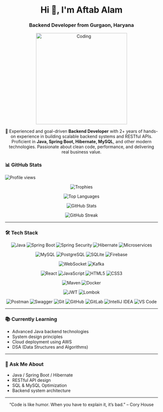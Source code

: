 <h1 align="center">Hi 👋, I'm Aftab Alam</h1>
<h3 align="center">Backend Developer from Gurgaon, Haryana</h3>
<p align="center">
  <img src="https://miro.medium.com/max/2800/0*OJ_EHzpajEM2fR2O" alt="Coding" width="300" />
</p>
<p align="center">
  🚀 Experienced and goal-driven <strong>Backend Developer</strong> with 2+ years of hands-on experience in building scalable backend systems and RESTful APIs. Proficient in <strong>Java, Spring Boot, Hibernate, MySQL</strong>, and other modern technologies. Passionate about clean code, performance, and delivering real business value.
</p>


### 📊 GitHub Stats
<p align="left">
  <img src="https://komarev.com/ghpvc/?username=theaftabalam&label=Profile%20views&color=0e75b6&style=flat" alt="Profile views" />
</p>

<p align="center">
  <img src="https://github-profile-trophy.vercel.app/?username=theaftabalam&theme=gruvbox" alt="Trophies" />
</p>

<p align="center">
  <img src="https://github-readme-stats.vercel.app/api/top-langs?username=theaftabalam&show_icons=true&locale=en&layout=compact" alt="Top Languages" />
</p>

<p align="center">
  <img src="https://github-readme-stats.vercel.app/api?username=theaftabalam&show_icons=true&locale=en" alt="GitHub Stats" />
</p>

<p align="center">
  <img src="https://github-readme-streak-stats-eight.vercel.app/?user=TheAftabAlam&theme=default" alt="GitHub Streak" />
</p>



---

### 🛠️ Tech Stack

<div align="center">

<!-- Core Backend -->
![Java](https://img.shields.io/badge/Java-%23ED8B00.svg?style=for-the-badge&logo=java&logoColor=white)
![Spring Boot](https://img.shields.io/badge/SpringBoot-%236DB33F.svg?style=for-the-badge&logo=springboot&logoColor=white)
![Spring Security](https://img.shields.io/badge/Spring%20Security-%2300BC8C.svg?style=for-the-badge&logo=springsecurity&logoColor=white)
![Hibernate](https://img.shields.io/badge/Hibernate-%23318C88.svg?style=for-the-badge&logo=hibernate&logoColor=white)
![Microservices](https://img.shields.io/badge/Microservices-%23FF5E00.svg?style=for-the-badge&logo=micro&logoColor=white)

<!-- Databases -->
![MySQL](https://img.shields.io/badge/MySQL-%2300f.svg?style=for-the-badge&logo=mysql&logoColor=white)
![PostgreSQL](https://img.shields.io/badge/PostgreSQL-%23316192.svg?style=for-the-badge&logo=postgresql&logoColor=white)
![SQLite](https://img.shields.io/badge/SQLite-%23003B57.svg?style=for-the-badge&logo=sqlite&logoColor=white)
![Firebase](https://img.shields.io/badge/Firebase-%23FFCA28.svg?style=for-the-badge&logo=firebase&logoColor=black)

<!-- Communication & Streaming -->
![WebSocket](https://img.shields.io/badge/WebSocket-%23007ACC.svg?style=for-the-badge&logo=websockets&logoColor=white)
![Kafka](https://img.shields.io/badge/Apache%20Kafka-231F20?style=for-the-badge&logo=apachekafka&logoColor=white)

<!-- Frontend -->
![React](https://img.shields.io/badge/React-%2361DAFB.svg?style=for-the-badge&logo=react&logoColor=black)
![JavaScript](https://img.shields.io/badge/JavaScript-%23F7DF1E.svg?style=for-the-badge&logo=javascript&logoColor=black)
![HTML5](https://img.shields.io/badge/HTML5-%23E34F26.svg?style=for-the-badge&logo=html5&logoColor=white)
![CSS3](https://img.shields.io/badge/CSS3-%231572B6.svg?style=for-the-badge&logo=css3&logoColor=white)

<!-- Build & Container -->
![Maven](https://img.shields.io/badge/Maven-%23C71A36.svg?style=for-the-badge&logo=apachemaven&logoColor=white)
![Docker](https://img.shields.io/badge/Docker-%230db7ed.svg?style=for-the-badge&logo=docker&logoColor=white)

<!-- Auth & Utils -->
![JWT](https://img.shields.io/badge/JWT-%23000000.svg?style=for-the-badge&logo=jsonwebtokens&logoColor=white)
![Lombok](https://img.shields.io/badge/Lombok-%23ED8B00.svg?style=for-the-badge&logo=lombok&logoColor=white)

<!-- Dev Tools -->
![Postman](https://img.shields.io/badge/Postman-%23FF6C37.svg?style=for-the-badge&logo=postman&logoColor=white)
![Swagger](https://img.shields.io/badge/Swagger-%2385EA2D.svg?style=for-the-badge&logo=swagger&logoColor=black)
![Git](https://img.shields.io/badge/Git-%23F05032.svg?style=for-the-badge&logo=git&logoColor=white)
![GitHub](https://img.shields.io/badge/GitHub-%23121011.svg?style=for-the-badge&logo=github&logoColor=white)
![GitLab](https://img.shields.io/badge/GitLab-%23FC6D26.svg?style=for-the-badge&logo=gitlab&logoColor=white)
![IntelliJ IDEA](https://img.shields.io/badge/IntelliJIDEA-%23000000.svg?style=for-the-badge&logo=intellijidea&logoColor=white)
![VS Code](https://img.shields.io/badge/VSCode-%23007ACC.svg?style=for-the-badge&logo=visualstudiocode&logoColor=white)

</div>



---

### 📚 Currently Learning

- Advanced Java backend technologies
- System design principles
- Cloud deployment using AWS
- DSA (Data Structures and Algorithms)

---

### 💬 Ask Me About

- Java / Spring Boot / Hibernate
- RESTful API design
- SQL & MySQL Optimization
- Backend system architecture

---

<!-- Optional footer or quote -->
<p align="center">
  “Code is like humor. When you have to explain it, it’s bad.” – Cory House
</p>
